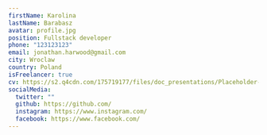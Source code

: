 ```yaml
---
firstName: Karolina
lastName: Barabasz
avatar: profile.jpg
position: Fullstack developer
phone: "123123123"
email: jonathan.harwood@gmail.com
city: Wroclaw
country: Poland
isFreelancer: true
cv: https://s2.q4cdn.com/175719177/files/doc_presentations/Placeholder-PDF.pdf
socialMedia:
  twitter: ""
  github: https://github.com/
  instagram: https://www.instagram.com/
  facebook: https://www.facebook.com/
---
```

